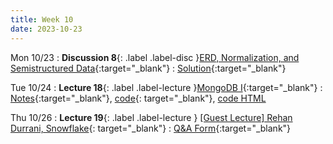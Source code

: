 ```yaml
---
title: Week 10
date: 2023-10-23
---
```


Mon 10/23
: **Discussion 8**{: .label .label-disc }[ERD, Normalization, and Semistructured Data](https://drive.google.com/file/d/13nkclT7Gzk6QM4NR9puYa8uuqTT0t1Ny/view?usp=share_link){:target="\_blank"}
  : [Solution](https://drive.google.com/file/d/1VktOvQLeFaO-g018P5mwGCcyNDJ7l4C_/view?usp=drive_link){:target="\_blank"}

Tue 10/24
: **Lecture 18**{: .label .label-lecture }[MongoDB I](https://docs.google.com/presentation/d/1sRlZVQtW3rCpPSsTWVm3GPXfdgy5UGYIEyOBYMkVPUg/edit?usp=sharing){:target="\_blank"}
  : [Notes](https://drive.google.com/file/d/1AsIeiB-rBKjL_HEjwFJvO4_JjPsSYY-y/view?usp=drive_link){:target="\_blank"}, [code](https://data101.datahub.berkeley.edu/hub/user-redirect/git-pull?repo=https%3A%2F%2Fgithub.com%2Fcal-data-eng%2Ffa23-materials&urlpath=lab%2Ftree%2Ffa23-materials%2Flecture%2Flec18%2Flec18.ipynb&branch=main){: target="\_blank"}, [code HTML]({{site.base_url}}resources/assets/lectures/lec18/lec18.html)

Thu 10/26
: **Lecture 19**{: .label .label-lecture } [\[Guest Lecture\] Rehan Durrani, Snowflake](https://docs.google.com/presentation/d/1NbVxAtyhyPzM_P3YTx5jq6eV8uhtXcXQ/edit?usp=drive_link&ouid=113745915748997113650&rtpof=true){: target="\_blank"}
  : [Q&A Form](https://forms.gle/Fna94wfQqgzkFUrX9){:target="\_blank"}
